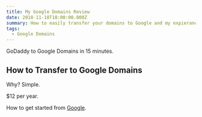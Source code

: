 ```yaml
---
title: My Google Domains Review
date: 2018-11-18T18:00:00.000Z
summary: How to easily transfer your domains to Google and my expierance so far.
tags:
  - Google Domains
---
```

GoDaddy to Google Domains in 15 minutes.

## How to Transfer to Google Domains

Why? Simple.

$12 per year.

How to get started from [Google](https://support.google.com/domains/answer/3453651?hl=en&ref_topic=3314003).
